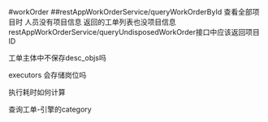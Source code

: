 #workOrder
##restAppWorkOrderService/queryWorkOrderById
查看全部项目时 人员没有项目信息 返回的工单列表也没项目信息  
restAppWorkOrderService/queryUndisposedWorkOrder接口中应该返回项目ID

工单主体中不保存desc_objs吗

executors 会存储岗位吗

执行耗时如何计算

查询工单-引擎的category

































